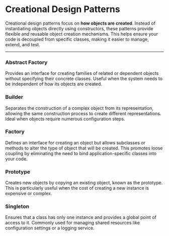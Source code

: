 
# Creational Design Patterns

Creational design patterns focus on **how objects are created**. Instead of instantiating objects directly using constructors, these patterns provide flexible and reusable object creation mechanisms. This helps ensure your code is decoupled from specific classes, making it easier to manage, extend, and test.

---

### **Abstract Factory**

Provides an interface for creating families of related or dependent objects without specifying their concrete classes. Useful when the system needs to be independent of how its objects are created.

### **Builder**

Separates the construction of a complex object from its representation, allowing the same construction process to create different representations. Ideal when objects require numerous configuration steps.

### **Factory**

Defines an interface for creating an object but allows subclasses or methods to alter the type of object that will be created. This promotes loose coupling by eliminating the need to bind application-specific classes into your code.

### **Prototype**

Creates new objects by copying an existing object, known as the prototype. This is particularly useful when the cost of creating a new instance is expensive or complex.

### **Singleton**

Ensures that a class has only one instance and provides a global point of access to it. Commonly used for managing shared resources like configuration settings or a logging service.
